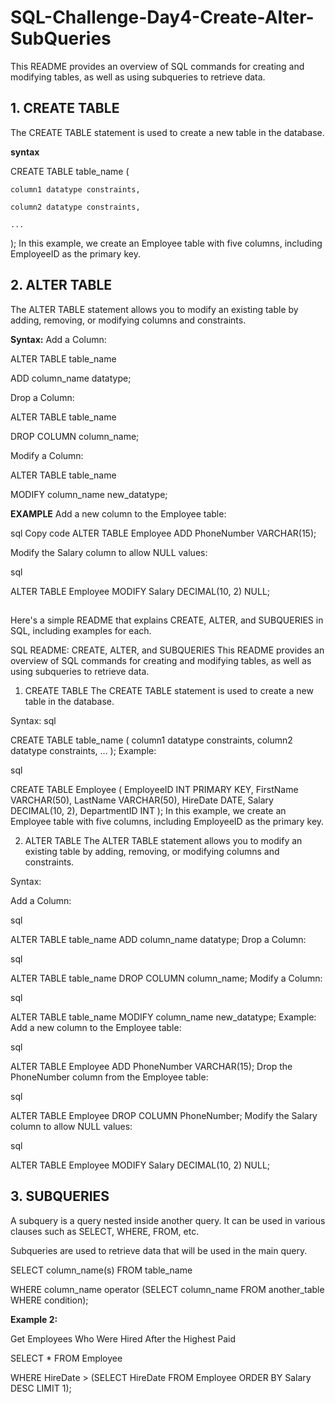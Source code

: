 # SQL-Challenge-Day4-Create-Alter-SubQueries

This README provides an overview of SQL commands for creating and modifying tables, as well as using subqueries to retrieve data.

## 1. CREATE TABLE

The CREATE TABLE statement is used to create a new table in the database.

**syntax**

CREATE TABLE table_name (

    column1 datatype constraints,
    
    column2 datatype constraints,
    
    ...
    
);
In this example, we create an Employee table with five columns, including EmployeeID as the primary key.

## 2. ALTER TABLE

The ALTER TABLE statement allows you to modify an existing table by adding, removing, or modifying columns and constraints.

**Syntax:**
Add a Column:

ALTER TABLE table_name

ADD column_name datatype;

Drop a Column:

ALTER TABLE table_name

DROP COLUMN column_name;

Modify a Column:

ALTER TABLE table_name

MODIFY column_name new_datatype;

**EXAMPLE**
Add a new column to the Employee table:

sql
Copy code
ALTER TABLE Employee
ADD PhoneNumber VARCHAR(15);

Modify the Salary column to allow NULL values:

sql

ALTER TABLE Employee
MODIFY Salary DECIMAL(10, 2) NULL;

##
Here's a simple README that explains CREATE, ALTER, and SUBQUERIES in SQL, including examples for each.

SQL README: CREATE, ALTER, and SUBQUERIES
This README provides an overview of SQL commands for creating and modifying tables, as well as using subqueries to retrieve data.

1. CREATE TABLE
The CREATE TABLE statement is used to create a new table in the database.

Syntax:
sql 

CREATE TABLE table_name (
    column1 datatype constraints,
    column2 datatype constraints,
    ...
);
Example:

sql 

CREATE TABLE Employee (
    EmployeeID INT PRIMARY KEY,
    FirstName VARCHAR(50),
    LastName VARCHAR(50),
    HireDate DATE,
    Salary DECIMAL(10, 2),
    DepartmentID INT
);
In this example, we create an Employee table with five columns, including EmployeeID as the primary key.

2. ALTER TABLE
The ALTER TABLE statement allows you to modify an existing table by adding, removing, or modifying columns and constraints.

Syntax:

Add a Column:

sql

ALTER TABLE table_name
ADD column_name datatype;
Drop a Column:

sql

ALTER TABLE table_name
DROP COLUMN column_name;
Modify a Column:

sql

ALTER TABLE table_name
MODIFY column_name new_datatype;
Example:
Add a new column to the Employee table:

sql

ALTER TABLE Employee
ADD PhoneNumber VARCHAR(15);
Drop the PhoneNumber column from the Employee table:

sql

ALTER TABLE Employee
DROP COLUMN PhoneNumber;
Modify the Salary column to allow NULL values:

sql

ALTER TABLE Employee
MODIFY Salary DECIMAL(10, 2) NULL;

## 3. SUBQUERIES
A subquery is a query nested inside another query. It can be used in various clauses such as SELECT, WHERE, FROM, etc.

Subqueries are used to retrieve data that will be used in the main query.

SELECT column_name(s) FROM table_name

WHERE column_name operator (SELECT column_name FROM another_table WHERE condition);

**Example 2:**

Get Employees Who Were Hired After the Highest Paid

SELECT * FROM Employee

WHERE HireDate > (SELECT HireDate FROM Employee ORDER BY Salary DESC LIMIT 1);





